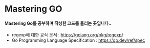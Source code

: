 # Mastering GO

#### Mastering Go를 공부하며 작성한 코드를 올리는 곳입니다..

- regexp에 대한 공식 문서 : https://golang.org/pkg/regexp/
- Go Programming Language Specification : https://go.dev/ref/spec